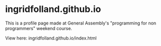 # ingridfolland.github.io

This is a profile page made at General Assembly's "programming for non programmers" weekend course. 

View here: ingridfolland.github.io/index.html
